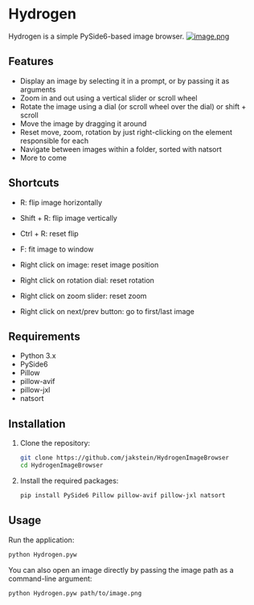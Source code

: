 # Hydrogen

Hydrogen is a simple PySide6-based image browser.
[![image.png](https://i.postimg.cc/4xP1rSMM/image.png)](https://postimg.cc/21qvW2CF)

## Features

- Display an image by selecting it in a prompt, or by passing it as arguments
- Zoom in and out using a vertical slider or scroll wheel
- Rotate the image using a dial (or scroll wheel over the dial) or shift + scroll
- Move the image by dragging it around
- Reset move, zoom, rotation by just right-clicking on the element responsible for each
- Navigate between images within a folder, sorted with natsort
- More to come

## Shortcuts
- R: flip image horizontally
- Shift + R: flip image vertically
- Ctrl + R: reset flip
- F: fit image to window

- Right click on image: reset image position
- Right click on rotation dial: reset rotation
- Right click on zoom slider: reset zoom
- Right click on next/prev button: go to first/last image

## Requirements

- Python 3.x
- PySide6
- Pillow
- pillow-avif
- pillow-jxl
- natsort

## Installation

1. Clone the repository:
    ```sh
    git clone https://github.com/jakstein/HydrogenImageBrowser
    cd HydrogenImageBrowser
    ```

2. Install the required packages:
    ```sh
    pip install PySide6 Pillow pillow-avif pillow-jxl natsort
    ```

## Usage

Run the application:
```sh
python Hydrogen.pyw
```
You can also open an image directly by passing the image path as a command-line argument:
```sh
python Hydrogen.pyw path/to/image.png
```
